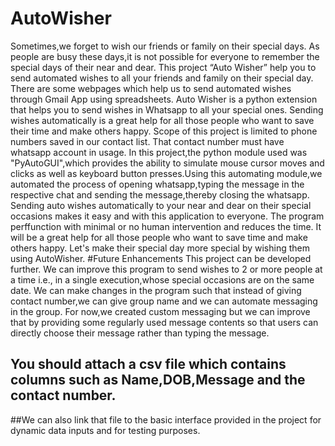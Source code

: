 # AutoWisher
Sometimes,we forget to wish our friends or family on their special days.
As people are busy these days,it is not possible for everyone to remember the special days of their near and dear.
This project “Auto Wisher” help you to send automated wishes to all your friends and family on their special day. 
There are some webpages which help us to send automated wishes through Gmail App using spreadsheets.
Auto Wisher is a python extension that helps you to send wishes in Whatsapp to all your special ones. Sending wishes automatically is a great help for all those people who want to save their time and make others happy.
Scope of this project is limited to phone numbers saved in our contact list. That contact number must have whatsapp account in usage.
In this project,the python module used was "PyAutoGUI",which provides the ability to simulate mouse cursor moves and clicks as well as keyboard button presses.Using this automating module,we automated the process of opening whatsapp,typing the message in the respective chat and sending the message,thereby closing the whatsapp.
Sending auto wishes automatically to your near and dear on their special occasions makes it easy and with this application to everyone. The program perffunction with minimal or no human intervention and reduces the time. It will be a great help for all those people who want to save time and make others happy. Let's make their special day more special by wishing them using AutoWisher.
#Future Enhancements
This project can be developed further. We can improve this program to send wishes to 2 or more people at a time i.e., in a single execution,whose special occasions are on the same date. We can make changes in the program such that instead of giving contact number,we can give group name and we can automate messaging in the group. For now,we created custom messaging but we can improve that by providing some regularly used message contents so that users can directly choose their message rather than typing the message.
## You should attach a csv file which contains columns such as Name,DOB,Message and the contact number.
##We can also link that file to the basic interface provided in the project for dynamic data inputs and for testing purposes.
